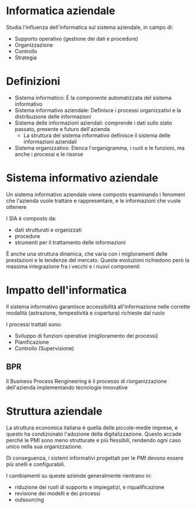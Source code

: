 # Informatica aziendale
Studia l'influenza dell'informatica sul sistema aziendale, in campo di:
- Supporto operativo (gestione dei dati e procedure)
- Organizzazione
- Controllo
- Strategia

# Definizioni
- Sistema informatico: È la componente automatizzata del sistema informativo
- Sistema informativo aziendale: Definisce i processi organizzativi e la distribuzione delle informazioni
- Sistema delle informazioni aziendali: comprende i dati sullo  stato passato, presente e futuro dell'azienda
	- La struttura del sistema informativo definisce il sistema delle informazioni aziendali
- Sistema organizzativo: Elenca l'organigramma, i ruoli e le funzioni, ma anche i processi e le risorse
# Sistema informativo aziendale
Un sistema informativo aziendale viene composto esaminando i fenomeni che l'azienda vuole trattare e rappresentare, e le informazioni che vuole ottenere 

I SIA è composto da:
- dati strutturati e organizzati
- procedure
- strumenti per il trattamento delle informazioni

È anche una struttura dinamica, che varia con i miglioramenti delle prestazioni e le tendenze del mercato. Queste evoluzioni richiedono però la massima integrazione fra i vecchi e i nuovi componenti

# Impatto dell'informatica
Il sistema informativo garantisce accessibilità all'informazione nelle corrette modalità (astrazione, tempestività e copertura) richieste dal ruolo 

I processi trattati sono:
- Sviluppo di funzioni operative (miglioramento dei processi)
- Pianificazione
- Controllo (Supervisione)

## BPR
Il Business Process Rengineering è il processo di riorganizzazione dell'azienda implementando tecnologie innovative

# Struttura aziendale
La struttura economica italiana è quella delle piccole-medie imprese, e questo ha condizionato l'adozione della digitalizzazione. Questo accade perché le PMI sono meno strutturate e più flessibili, rendendo ogni caso unico nella sua organizzazione. 

Di conseguenza, i sistemi informativi progettati per le PMI devono essere più snelli e configurabili.

I cambiamenti su queste aziende generalmente rientrano in:
- riduzione dei ruoli di supporto e impiegatizi, e riqualificazione
- revisione dei modelli e dei processi
- outsourcing